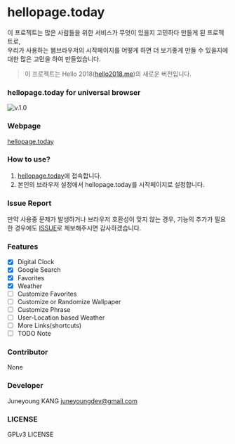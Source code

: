 # hellopage.today
이 프로젝트는 많은 사람들을 위한 서비스가 무엇이 있을지 고민하다 만들게 된 프로젝트로,  
우리가 사용하는 웹브라우저의 시작페이지를 어떻게 하면 더 보기좋게 만들 수 있을지에 대한 많은 고민을 하여 만들었습니다.  
> 이 프로젝트는 Hello 2018([hello2018.me](https://hello2018.me))의 새로운 버전입니다.

### hellopage.today for universal browser
![v.1.0](./img/v.1.0.png)

### Webpage
[hellopage.today](http://hellopage.today)

### How to use?
1. [hellopage.today](http://hellopage.today)에 접속합니다.
2. 본인의 브라우저 설정에서 hellopage.today를 시작페이지로 설정합니다.

### Issue Report
만약 사용중 문제가 발생하거나 브라우저 호환성이 맞지 않는 경우, 기능의 추가가 필요한 경우에도 [ISSUE](https://github.com/juneyoungdev/hellopage.today/issues)로 제보해주시면 감사하겠습니다.

### Features
* [x] Digital Clock
* [x] Google Search
* [x] Favorites
* [x] Weather
* [ ] Customize Favorites
* [ ] Customize or Randomize Wallpaper
* [ ] Customize Phrase
* [ ] User-Location based Weather
* [ ] More Links(shortcuts)
* [ ] TODO Note

### Contributor
None

### Developer
Juneyoung KANG [juneyoungdev@gmail.com](mailto:juneyoungdev@gmail.com)

### LICENSE
GPLv3 LICENSE